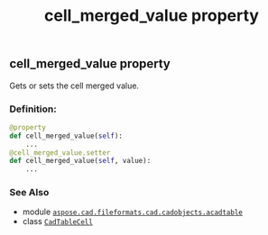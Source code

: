 ﻿---
title: cell_merged_value property
second_title: Aspose.CAD for Python via .NET API References
description: 
type: docs
weight: 240
url: /python-net/aspose.cad.fileformats.cad.cadobjects.acadtable/cadtablecell/cell_merged_value/
is_root: false
---

## cell_merged_value property


Gets or sets the cell merged value.
### Definition:
```python
@property
def cell_merged_value(self):
    ...
@cell_merged_value.setter
def cell_merged_value(self, value):
    ...
```

### See Also
* module [`aspose.cad.fileformats.cad.cadobjects.acadtable`](../../)
* class [`CadTableCell`](/cad/python-net/aspose.cad.fileformats.cad.cadobjects.acadtable/cadtablecell)
